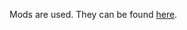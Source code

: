 Mods are used. They can be found [here](https://github.com/Eifel-Joe/Voron-2.4-300mm/tree/master/STL_CAD/STLs/Mods/Front_Idlers).